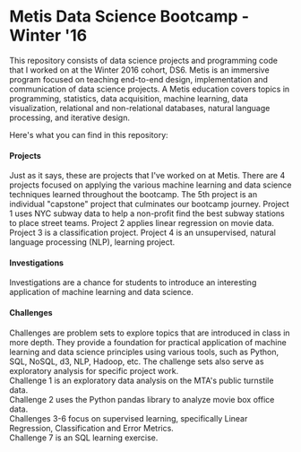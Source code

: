 # Metis Data Science Bootcamp - Winter '16

This repository consists of data science projects and programming code that I
worked on at the Winter 2016 cohort, DS6.  Metis is an immersive program focused on teaching end-to-end design, implementation and communication of data science projects. A Metis education covers topics in programming, statistics, data acquisition, machine learning, data visualization, relational and non-relational databases, natural language processing, and iterative design.  

Here's what you can find in this repository:

#### Projects
Just as it says, these are projects that I've worked on at Metis.  There are 4 projects focused on applying the various machine learning and data science techniques learned throughout the bootcamp.  The 5th project is an individual "capstone" project that culminates our bootcamp journey.
Project 1 uses NYC subway data to help a non-profit find the best subway stations
to place street teams.
Project 2 applies linear regression on movie data.
Project 3 is a classification project.
Project 4 is an unsupervised, natural language processing (NLP), learning project.

#### Investigations
Investigations are a chance for students to introduce an interesting application
of machine learning and data science.

#### Challenges
Challenges are problem sets to explore topics that are introduced in class in more depth.  They provide a foundation for practical application of machine learning and data science principles using various tools, such as Python, SQL, NoSQL, d3, NLP, Hadoop, etc.  The challenge sets also serve as exploratory analysis for specific project work.  
Challenge 1 is an exploratory data analysis on the MTA's public turnstile data.  
Challenge 2 uses the Python pandas library to analyze movie box office data.  
Challenges 3-6 focus on supervised learning, specifically Linear Regression, Classification and Error Metrics.  
Challenge 7 is an SQL learning exercise.  
